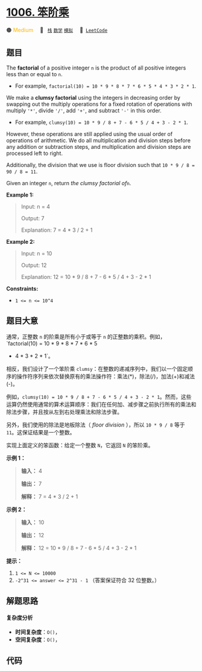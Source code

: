 # [1006. 笨阶乘](https://leetcode.com/problems/clumsy-factorial)

🟠 <font color=#ffb800>Medium</font>&emsp; 🔖&ensp; [`栈`](/tag/stack.md) [`数学`](/tag/math.md) [`模拟`](/tag/simulation.md)&emsp; 🔗&ensp;[`LeetCode`](https://leetcode.com/problems/clumsy-factorial)

## 题目

The **factorial** of a positive integer `n` is the product of all positive
integers less than or equal to `n`.

  * For example, `factorial(10) = 10 * 9 * 8 * 7 * 6 * 5 * 4 * 3 * 2 * 1`.

We make a **clumsy factorial** using the integers in decreasing order by
swapping out the multiply operations for a fixed rotation of operations with
multiply `'*'`, divide `'/'`, add `'+'`, and subtract `'-'` in this order.

  * For example, `clumsy(10) = 10 * 9 / 8 + 7 - 6 * 5 / 4 + 3 - 2 * 1`.

However, these operations are still applied using the usual order of
operations of arithmetic. We do all multiplication and division steps before
any addition or subtraction steps, and multiplication and division steps are
processed left to right.

Additionally, the division that we use is floor division such that `10 * 9 / 8
= 90 / 8 = 11`.

Given an integer `n`, return _the clumsy factorial of_`n`.



**Example 1:**

> Input: n = 4
> 
> Output: 7
> 
> Explanation: 7 = 4 * 3 / 2 + 1

**Example 2:**

> Input: n = 10
> 
> Output: 12
> 
> Explanation: 12 = 10 * 9 / 8 + 7 - 6 * 5 / 4 + 3 - 2 * 1

**Constraints:**

  * `1 <= n <= 10^4`


## 题目大意

通常，正整数 `n` 的阶乘是所有小于或等于 `n` 的正整数的乘积。例如，`factorial(10) = 10 * 9 * 8 * 7 * 6 * 5
* 4 * 3 * 2 * 1`。

相反，我们设计了一个笨阶乘
`clumsy`：在整数的递减序列中，我们以一个固定顺序的操作符序列来依次替换原有的乘法操作符：乘法(*)，除法(/)，加法(+)和减法(-)。

例如，`clumsy(10) = 10 * 9 / 8 + 7 - 6 * 5 / 4 + 3 - 2 *
1`。然而，这些运算仍然使用通常的算术运算顺序：我们在任何加、减步骤之前执行所有的乘法和除法步骤，并且按从左到右处理乘法和除法步骤。

另外，我们使用的除法是地板除法（ _floor division_ ），所以 `10 * 9 / 8` 等于 `11`。这保证结果是一个整数。

实现上面定义的笨函数：给定一个整数 `N`，它返回 `N` 的笨阶乘。



**示例 1：**

> 
> 
> 
> 
> 
> **输入：** 4
> 
> **输出：** 7
> 
> **解释：** 7 = 4 * 3 / 2 + 1
> 
> 

**示例 2：**

> 
> 
> 
> 
> 
> **输入：** 10
> 
> **输出：** 12
> 
> **解释：** 12 = 10 * 9 / 8 + 7 - 6 * 5 / 4 + 3 - 2 * 1
> 
> 



**提示：**

  1. `1 <= N <= 10000`
  2. `-2^31 <= answer <= 2^31 - 1`  （答案保证符合 32 位整数。）


## 解题思路

#### 复杂度分析

- **时间复杂度**：`O()`，
- **空间复杂度**：`O()`，

## 代码

```javascript

```